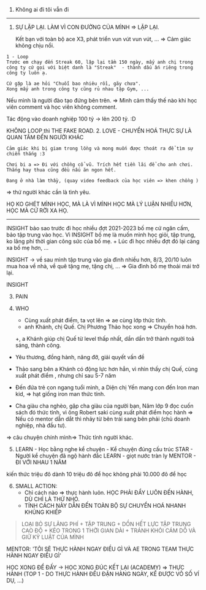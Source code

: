 1. Không ai đi tôi vẫn đi 

---

1. SỰ LẶP LẠI. LÀM VÌ CON ĐƯỜNG CỦA MÌNH => LẶP LẠI. 
   
   Kết bạn với toàn bộ ace X3, phát triển vun vút vun vút, ... 
   => Cảm giác không chịu nổi. 

```
1 - Loop 
Trước em chạy đến Streak 60, lặp lại tầm 150 ngày, mấy anh chị trong công ty cứ gọi với biệt danh là "Streak"  - thành dấu ấn riêng trong công ty luôn ạ. 

Cứ gặp là ae hỏi "Chuỗi bao nhiêu rồi, gãy chưa". 
Xong mấy anh trong công ty cũng rủ nhau tập Gym, ...
```


Nếu mình là người đào tạo đứng bên trên. 
=> Mình cảm thấy thế nào khi học viên comment và học viên không comment. 

Tác động vào doanh nghiệp 100 tỷ -> lên 200 tỷ. :D 



KHÔNG LOOP thì THE FAKE ROAD. 
2. LOVE - CHUYỂN HOÁ THỰC SỰ LÀ QUAN TÂM ĐẾN NGƯỜI KHÁC 
```
Cảm giác khi bị giam trong lồng và mong muốn được thoát ra để tìm sự chiến thắng :3

```

```
Chơi bi a => Đi với chồng cổ vũ. Trích hết tiền lãi để cho anh chơi. Thắng hay thua cũng đều nấu ăn ngon hết. 

Đang ở nhà làm thầy, (quay video feedback của học viên => khen chồng )
```

=> thứ người khác cần là tình yêu. 

HỌ KO GHÉT MÌNH HỌC, MÀ LÀ VÌ MÌNH HỌC MÀ LÝ LUẬN NHIỀU HƠN, HỌC MÀ CỨ RỜI XA HỌ. 

---
INSIGHT bảo sao trước đi học nhiều đợt 2021-2023 bố mẹ cứ ngăn cấm, bảo tập trung vào học. Vì INSIGHT bố mẹ là muốn mình học giỏi, tập trung, ko lãng phí thời gian công sức của bố mẹ. + Lúc đi học nhiều đợt đó lại càng xa bố mẹ hơn, ... 

INSIGHT -> về sau mình tập trung vào gia đình nhiều hơn, 8/3, 20/10 luôn mua hoa về nhà, về quê tặng mẹ, tặng chị, ... => Gia đình bố mẹ thoải mái trở lại. 

INSIGHT 


3. PAIN
4. WHO 
   - Cùng xuất phát điểm, ta vọt lên => ae cùng lớp thức tỉnh.
   - anh Khánh, chị Quế. Chị Phương Thảo học xong => Chuyển hoá hơn. 
     
    +, a Khánh giúp chị Quế từ level thấp nhất, dần dần trở thành người toả sáng, thành công. 
- Yêu thương, đồng hành, nâng đỡ, giải quyết vấn đề
- Thảo sang bên a Khánh có động lực hơn hẳn, vì nhìn thấy chị Quế, cùng xuất phát điểm , nhưng chỉ sau 5-7 năm 


- Đến đứa trẻ con ngang tuổi mình, a Diện chị Yến mang con đến Iron man kid, => hạt giống iron man thức tỉnh. 
- Cha giàu cha nghèo, gặp cha giàu của người bạn, Năm lớp 9 đọc cuốn sách đó thức tỉnh, vì ông Robert saki cùng xuất phát điểm học hành => Nếu có mentor dẫn dắt thì nhảy từ bên trái sang bên phải (chủ doanh nghiệp, nhà đầu tư). 

=> câu chuyện chính mình=> Thức tỉnh người khác. 

5. LEARN - Học bằng nghe kể chuyện - Kể chuyện đúng cấu trúc STAR - Người kể chuyện đã ngộ hành đắc
LEARN - giọt nước tràn ly
MENTOR - ĐI VỚI NHAU 1 NĂM 

kiến thức triệu đô dành 10 triệu đô để học không phải 10.000 đô để học 

6. SMALL ACTION: 
   - Chỉ cách nào => thực hành luôn. HỌC PHẢI ĐẨY LUÔN ĐẾN HÀNH, DÙ CHỈ LÀ THỨ NHỎ. 
   - TÍNH CÁCH NÀY DẪN ĐẾN TOÀN BỘ SỰ CHUYỂN HOÁ NHANH KHỦNG KHIẾP 

> LOẠI BỎ SỰ LÃNG PHÍ + TẬP TRUNG + DỒN HẾT LỰC TẬP TRUNG CAO ĐỘ + KÉO TRONG 1 THỜI GIAN DÀI + TRÁNH KHỎI CÁM DỖ VÀ GIỮ KỶ LUẬT CỦA MÌNH 

MENTOR: 'TÔI SẼ THỰC HÀNH NGAY ĐIỀU GÌ VÀ AE TRONG TEAM THỰC HÀNH NGAY ĐIỀU GÌ'

HỌC XONG ĐỂ ĐẤY -> HỌC XONG ĐÚC KẾT LẠI (ACADEMY)  => THỰC HÀNH (TOP 1 - DO THỰC HÀNH ĐỀU ĐẶN HÀNG NGÀY, KỂ ĐƯỢC VÔ SỐ VÍ DỤ, ...)